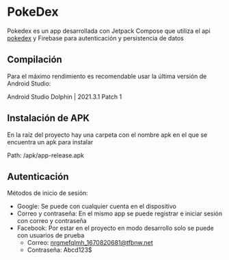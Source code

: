 # PokeDex

Pokedex es un app desarrollada con Jetpack Compose que utiliza el api [pokedex](https://pokeapi.co/docs/v2) y Firebase para autenticación y persistencia de datos

## Compilación

Para el máximo rendimiento es recomendable usar la última versión de Android Studio:

Android Studio Dolphin | 2021.3.1 Patch 1

## Instalación de APK

En la raíz del proyecto hay una carpeta con el nombre apk en el que se encuentra un apk para instalar

Path: /apk/app-release.apk

## Autenticación

Métodos de inicio de sesión:

- Google: Se puede con cualquier cuenta en el dispositivo
- Correo y contraseña: En el mismo app se puede registrar e iniciar sesión con correo y contraseña
- Facebook: Por estar en el proyecto en modo desarrollo solo se puede con usuarios de prueba
  - Correo: nrgmefqlmh_1670820681@tfbnw.net
  - Contraseña: Abcd123$
